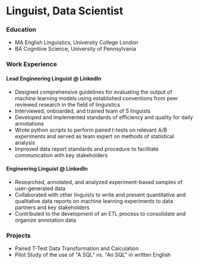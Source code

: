 # Linguist,  Data Scientist

### Education
- MA English Linguistics, University College London
- BA Cognitive Science, University of Pennsylvania

### Work Experience
#### Lead Engineering Linguist @ LinkedIn
- Designed comprehensive guidelines for evaluating the output of machine learning models using
established conventions from peer reviewed research in the field of linguistics
- Interviewed, onboarded, and trained team of 5 linguists
- Developed and implemented standards of efficiency and quality for daily annotations
- Wrote python scripts to perform paired t-tests on relevant A/B experiments and served as team expert on methods of statistical analysis
- Improved data report standards and procedure to facilitate communication with key stakeholders
#### Engineering Linguist @ LinkedIn
- Researched, annotated, and analyzed experiment-based samples of user-generated data
- Collaborated with other linguists to write and present quantitative and qualitative data reports on machine learning experiments to data partners and key stakeholders
- Contributed to the development of an ETL process to consolidate and organize annotation data

### Projects
- Paired T-Test Data Transformation and Calculation
- Pilot Study of the use of "A SQL" vs. "An SQL" in written English
